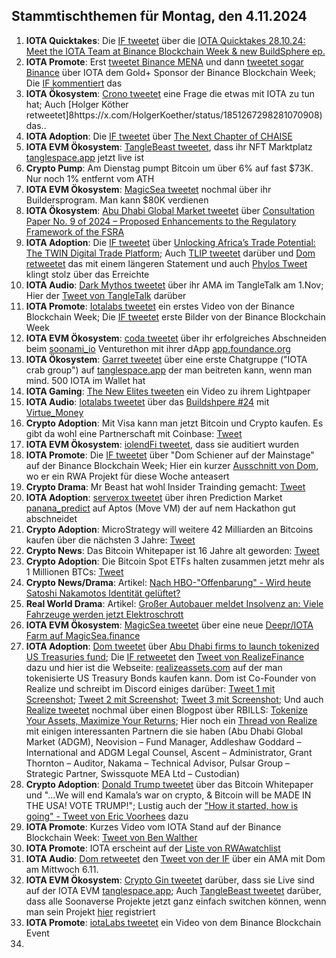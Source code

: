 ## Stammtischthemen für Montag, den 4.11.2024

1. **IOTA Quicktakes**: Die [IF tweetet](https://x.com/iota/status/1850870171679719854) über die [IOTA Quicktakes 28.10.24: Meet the IOTA Team at Binance Blockchain Week & new BuildSphere ep.](https://www.youtube.com/watch?v=odA6lKTAcIo)
2. **IOTA Promote**: Erst [tweetet Binance MENA](https://x.com/BinanceArabic/status/1851178397243687102) und dann [tweetet sogar Binance](https://x.com/binance/status/1851172117834023127) über IOTA dem Gold+ Sponsor der Binance Blockchain Week; Die [IF kommentiert](https://x.com/iota/status/1851186526987702782) das
3. **IOTA Ökosystem**: [Crono tweetet](https://x.com/Crono_live/status/1851262761101123879) eine Frage die etwas mit IOTA zu tun hat; Auch [Holger Köther retweetet]8https://x.com/HolgerKoether/status/1851267298281070908) das..
4. **IOTA Adoption**: Die [IF tweetet](https://x.com/iota/status/1851217417768149459) über [The Next Chapter of CHAISE](https://chaise-blockchainskills.eu/a-new-chapter-chaise-evolves-to-the-european-blockchain-skills-cooperation-network-ebscn/)
5. **IOTA EVM Ökosystem**: [TangleBeast tweetet](https://x.com/tanglebeasts/status/1851292933242417217), dass ihr NFT Marktplatz [tanglespace.app](https://www.tanglespace.app/collections) jetzt live ist
6. **Crypto Pump**: Am Dienstag pumpt Bitcoin um über 6% auf fast $73K. Nur noch 1% entfernt vom ATH
7. **IOTA EVM Ökosystem**: [MagicSea tweetet](https://x.com/MagicSeaDEX/status/1851141919507705925) nochmal über ihr Buildersprogram. Man kann $80K verdienen
8. **IOTA Ökosystem**: [Abu Dhabi Global Market tweetet](https://x.com/ADGlobalMarket/status/1851305601890206014) über [Consultation Paper No. 9 of 2024 – Proposed Enhancements to the Regulatory Framework of the FSRA](https://adgmen.thomsonreuters.com/rulebook/consultation-paper-no-9-2024-proposed-enhancements-regulatory-framework-fsra)
9. **IOTA Adoption**: Die [IF tweetet](https://x.com/iota/status/1851652300718096512) über [Unlocking Africa’s Trade Potential: The TWIN Digital Trade Platform](https://institute.global/insights/economic-prosperity/unlocking-africas-trade-potential-the-twin-digital-trade-platform); Auch [TLIP tweetet](https://x.com/TLIP_io/status/1851726275867443449) darüber und [Dom retweetet](https://x.com/DomSchiener/status/1851864625652056495) das mit einem längeren Statement und auch [Phylos Tweet](https://x.com/PhyloIota/status/1851834427871015204) klingt stolz über das Erreichte
10. **IOTA Audio**: [Dark Mythos tweetet](https://x.com/DarkMythosIOTA/status/1851534514847425007) über ihr AMA im TangleTalk am 1.Nov; Hier der [Tweet von TangleTalk](https://x.com/tangle_talk/status/1852375970856018310) darüber
11. **IOTA Promote**: [Iotalabs tweetet](https://x.com/iotalabs_/status/1851519408121802885) ein erstes Video von der Binance Blockchain Week; Die [IF tweetet](https://x.com/iota/status/1851519427881095461) erste Bilder von der Binance Blockchain Week
12. **IOTA EVM Ökosystem**: [coda tweetet](https://x.com/coda_digital/status/1851536674611683641) über ihr erfolgreiches Abschneiden beim [soonami_io](https://x.com/soonami_io) Venturethon mit ihrer dApp [app.foundance.org](https://app.foundance.org/projects/11373?cid=15771)
13. **IOTA Ökosystem**: [Garret tweetet](https://x.com/GarrettBullish/status/1851554747641368592) über eine erste Chatgruppe ("IOTA crab group") auf [tanglespace.app](https://www.tanglespace.app/collections) der man beitreten kann, wenn man mind. 500 IOTA im Wallet hat
14. **IOTA Gaming**: [The New Elites tweeten](https://x.com/TheNewElites_/status/1851556213642969405) ein Video zu ihrem Lightpaper
15. **IOTA Audio**: [Iotalabs tweetet](https://x.com/iotalabs_/status/1850885236969578890) über das [Buildshpere #24](https://x.com/iotalabs_/status/1851654874624147846) mit [Virtue_Money](https://x.com/Virtue_Money)
16. **Crypto Adoption**: Mit Visa kann man jetzt Bitcoin und Crypto kaufen. Es gibt da wohl eine Partnerschaft mit Coinbase: [Tweet](https://x.com/RadarHits/status/1851594080809034060)
17. **IOTA EVM Ökosystem**: [iolendFi tweetet](https://x.com/iolendfi/status/1851642812854423609), dass sie auditiert wurden
18. **IOTA Promote**: Die [IF tweetet](https://x.com/iota/status/1851583905658204172) über "Dom Schiener auf der Mainstage" auf der Binance Blockchain Week; Hier ein kurzer [Ausschnitt von  Dom](https://x.com/moonbaklava/status/1851729481242657213), wo er ein RWA Projekt für diese Woche anteasert
19. **Crypto Drama**: Mr Beast hat wohl Insider Trainding gemacht: [Tweet](https://x.com/Cointelegraph/status/1851607838944084288)
20. **IOTA Adoption**: [serverox tweetet](https://x.com/servrox/status/1851919400263172186) über ihren Prediction Market [panana_predict](https://x.com/panana_predict) auf Aptos (Move VM) der auf nem Hackathon gut abschneidet
21. **Crypto Adoption**: MicroStrategy will weitere 42 Milliarden an Bitcoins kaufen über die nächsten 3 Jahre: [Tweet](https://x.com/BitcoinMagazine/status/1851717680274825293)
22. **Crypto News**: Das Bitcoin Whitepaper ist 16 Jahre alt geworden: [Tweet](https://x.com/BitcoinMagazine/status/1851903714597970311)
23. **Crypto Adoption**: Die Bitcoin Spot ETFs halten zusammen jetzt mehr als 1 Millionen BTCs: [Tweet](https://x.com/BitcoinMagazine/status/1851928827716354380)
24. **Crypto News/Drama**: Artikel: [Nach HBO-"Offenbarung" - Wird heute Satoshi Nakamotos Identität gelüftet?](https://www.btc-echo.de/schlagzeilen/spekulation-um-satoshi-gibt-bitcoin-gruender-pressekonferenz-194744/)
25. **Real World Drama**: Artikel: [Großer Autobauer meldet Insolvenz an: Viele Fahrzeuge werden jetzt Elektroschrott](https://www.chip.de/news/Ein-grosser-Automobilhersteller-hat-Insolvenz-angemeldet-Viele-Fahrzeuge-drohen-nun-zu-Elektroschrott-zu-werden_185549361.html)
26. **IOTA EVM Ökosystem**: [MagicSea tweetet](https://x.com/MagicSeaDEX/status/1852242834503475512) über eine neue [Deepr/IOTA Farm auf MagicSea.finance](https://app.magicsea.finance/community-farms)
27. **IOTA Adoption**: [Dom tweetet](https://x.com/DomSchiener/status/1851980222196777126) über [Abu Dhabi firms to launch tokenized US Treasuries fund](https://www.reuters.com/technology/abu-dhabi-firm-launch-tokenized-us-treasuries-fund-2024-10-31/); Die [IF retweetet](https://x.com/iota/status/1852008026225406331) den [Tweet von RealizeFinance](https://x.com/realizefinance/status/1851979652828459412) dazu und hier ist die Webseite: [realizeassets.com](https://www.realizeassets.com/) auf der man tokenisierte US Treasury Bonds kaufen kann. Dom ist Co-Founder von Realize und schreibt im Discord einiges darüber: [Tweet 1 mit Screenshot](https://x.com/Odd_Kesson/status/1851988426469355536); [Tweet 2 mit Screenshot](https://x.com/Vrom14286662/status/1852242478964805655); [Tweet 3 mit Screenshot](https://x.com/OTTI28518618/status/1852266249205465424); Und auch [Realize tweetet](https://x.com/realizefinance/status/1852022322359656577) nochmal über einen Blogpost über RBILLS: [Tokenize Your Assets, Maximize Your Returns](https://www.realizeassets.com/); Hier noch ein [Thread von Realize](https://x.com/realizefinance/status/1852359685887680542) mit einigen interessanten Partnern die sie haben (Abu Dhabi Global Market (ADGM), Neovision – Fund Manager, Addleshaw Goddard – International and ADGM Legal Counsel, Ascent – Administrator, Grant Thornton – Auditor, Nakama – Technical Advisor, Pulsar Group – Strategic Partner, Swissquote MEA Ltd – Custodian)
28. **Crypto Adoption**: [Donald Trump tweetet](https://x.com/realDonaldTrump/status/1852033244729860397) über das Bitcoin Whitepaper und "...We will end Kamala’s war on crypto, & Bitcoin will be MADE IN THE USA! VOTE TRUMP!"; Lustig auch der ["How it started, how is going" - Tweet von Eric Voorhees](https://x.com/ErikVoorhees/status/1852063358259753292) dazu
29. **IOTA Promote**: Kurzes Video vom IOTA Stand auf der Binance Blockchain Week: [Tweet von Ben Walther](https://x.com/ben__crypto23/status/1852230255538233529)
30. **IOTA Promote**: IOTA erscheint auf der [Liste von RWAwatchlist](https://x.com/RWAwatchlist_/status/1852002965168566393)
31. **IOTA Audio**: [Dom retweetet](https://x.com/DomSchiener/status/1852564545228709900) den [Tweet von der IF](https://x.com/iota/status/1852363686385430774) über ein AMA mit Dom am Mittwoch 6.11.
32. **IOTA EVM Ökosystem**: [Crypto Gin tweetet](https://x.com/Crypto_Gin21/status/1852344430562279582) darüber, dass sie Live sind auf der IOTA EVM [tanglespace.app](https://www.tanglespace.app/collections); Auch [TangleBeast tweetet](https://x.com/tanglebeasts/status/1852297339500741091) darüber, dass alle Soonaverse Projekte jetzt ganz einfach switchen können, wenn man sein Projekt [hier](https://www.tanglespace.app/register) registriert
33. **IOTA Promote**: [iotaLabs tweetet](https://x.com/iotalabs_/status/1852364982752809214) ein Video von dem Binance Blockchain Event
34. 
